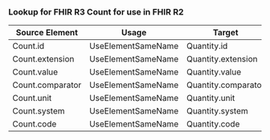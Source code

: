 ### Lookup for FHIR R3 Count for use in FHIR R2

| Source Element | Usage | Target |
| -------------- | ----- | ------ |
| Count.id | UseElementSameName | Quantity.id |
| Count.extension | UseElementSameName | Quantity.extension |
| Count.value | UseElementSameName | Quantity.value |
| Count.comparator | UseElementSameName | Quantity.comparator |
| Count.unit | UseElementSameName | Quantity.unit |
| Count.system | UseElementSameName | Quantity.system |
| Count.code | UseElementSameName | Quantity.code |
